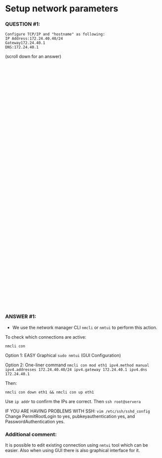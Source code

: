 # Setup network parameters
### QUESTION #1:
```
Configure TCP/IP and "hostname" as following:  
IP Address:172.24.40.40/24 
Gateway172.24.40.1 
DNS:172.24.40.1 
```

(scroll down for an answer)
<br/><br/><br/><br/><br/><br/><br/><br/><br/><br/><br/><br/><br/><br/><br/><br/><br/><br/><br/><br/><br/><br/><br/><br/>
<br/><br/><br/><br/><br/><br/><br/><br/><br/><br/><br/><br/><br/><br/><br/><br/><br/><br/><br/><br/><br/><br/><br/><br/>

### ANSWER #1:
* We use the network manager CLI ```nmcli``` or ```nmtui``` to perform this action.

To check which connections are active:
```
nmcli con
```

Option 1: EASY Graphical
```sudo nmtui``` (GUI Configuration)   

Option 2: One-liner command
```nmcli con mod eth1 ipv4.method manual ipv4.addresses 172.24.40.40/24 ipv4.gateway 172.24.40.1 ipv4.dns 172.24.40.1```   

Then:
```
nmcli con down eth1 && nmcli con up eth1
```
Use ```ip addr``` to confirm the IPs are correct.  Then ```ssh root@servera``` 

IF YOU ARE HAVING PROBLEMS WITH SSH: 
```vim /etc/ssh/sshd_config```
Change PermitRootLogin to yes, pubkeyauthentication yes, and PasswordAuthentication yes. 


  
### Additional comment:
It is possible to edit existing connection using ```nmtui``` tool which can be easier. 
Also when using GUI there is also graphical interface for it.
